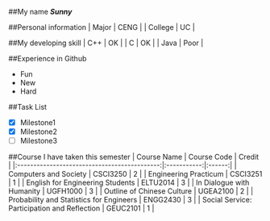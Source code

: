 ##My name
**_Sunny_**

##Personal information
|  Major  |  CENG |
| College |   UC  |

##My developing skill
|  C++  |  OK  |
|   C   |  OK  |
|  Java | Poor |

##Experience in Github
- Fun
- New
- Hard

##Task List
- [x] Milestone1
- [x] Milestone2
- [ ] Milestone3

##Course I have taken this semester
|                  Course Name                 | Course Code | Credit |
|:--------------------------------------------:|:-----------:|:------:|
|             Computers and Society            |   CSCI3250  |    2   |
|             Engineering Practicum            |   CSCI3251  |    1   |
|       English for Engineering Students       |   ELTU2014  |    3   |
|           In Dialogue with Humanity          |   UGFH1000  |    3   |
|          Outline of Chinese Culture          |   UGEA2100  |    2   |
|   Probability and Statistics for Engineers   |   ENGG2430  |    3   |
| Social Service: Participation and Reflection |   GEUC2101  |    1   |
